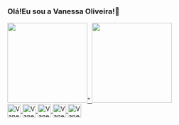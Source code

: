 ### Olá!Eu sou a Vanessa Oliveira!👋   

<div>
<a href="https://github.com/VaneChan/">
<img height="180em" src="https://github-readme-stats.vercel.app/api?username=vanechan&show_icons=true&theme=dracula&include_all_comits=true&count_private=true"/>"
<img height="180em" src="https://github-readme-stats.vercel.app/api/top-langs/?username=vanechan&layout=compact&langs_count=16&theme=dracula"/>
</div>

</div>
<img align="center" alt="Vane-Chan-html" height="30" widt="40" src="https://cdn.jsdelivr.net/gh/devicons/devicon/icons/adonisjs/adonisjs-original.svg" />
<img align="center" alt="Vane-Chan-css" height="30" widt="40"src="https://cdn.jsdelivr.net/gh/devicons/devicon/icons/adonisjs/adonisjs-original.svg" />
<img align="center" alt="Vane-Chan-js" height="30" widt="40"src="https://cdn.jsdelivr.net/gh/devicons/devicon/icons/adonisjs/adonisjs-original.svg" />
<img align="center" alt="Vane-Chan-react" height="30" widt="40"src="https://cdn.jsdelivr.net/gh/devicons/devicon/icons/adonisjs/adonisjs-original.svg" />
<img align="center" alt="Vane-Chan-java" height="30" widt="40"src="https://cdn.jsdelivr.net/gh/devicons/devicon/icons/adonisjs/adonisjs-original.svg" />
</div>
